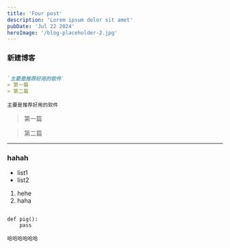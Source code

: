 ```yaml
---
title: 'Four post'
description: 'Lorem ipsum dolor sit amet'
pubDate: 'Jul 22 2024'
heroImage: '/blog-placeholder-2.jpg'
---
```


### 新建博客

```markdown

`主要是推荐好用的软件`
> 第一篇
> 第二篇

```

`主要是推荐好用的软件`
> 第一篇

> 第二篇

----

### hahah 

- list1
- list2

1. hehe
2. haha


```

def pig():
    pass

```

```
哈哈哈哈哈哈

```